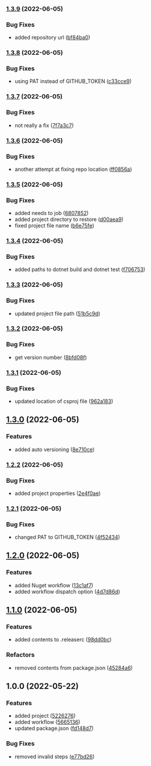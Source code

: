### [1.3.9](https://github.com/FreeGameIsAFreeGame/semantic-release-nuget-test/compare/v1.3.8...v1.3.9) (2022-06-05)


### Bug Fixes

* added repository url ([bf84ba0](https://github.com/FreeGameIsAFreeGame/semantic-release-nuget-test/commit/bf84ba0ec8566c3013f5e9813c0c49dc8fd1548b))

### [1.3.8](https://github.com/FreeGameIsAFreeGame/semantic-release-nuget-test/compare/v1.3.7...v1.3.8) (2022-06-05)


### Bug Fixes

* using PAT instead of GITHUB_TOKEN ([c33cce9](https://github.com/FreeGameIsAFreeGame/semantic-release-nuget-test/commit/c33cce96ddfadafa3436a8a0ef4ebbba80344917))

### [1.3.7](https://github.com/FreeGameIsAFreeGame/semantic-release-nuget-test/compare/v1.3.6...v1.3.7) (2022-06-05)


### Bug Fixes

* not really a fix ([7f7a3c7](https://github.com/FreeGameIsAFreeGame/semantic-release-nuget-test/commit/7f7a3c733f633f65703b5e392855a8ceb708f76b))

### [1.3.6](https://github.com/FreeGameIsAFreeGame/semantic-release-nuget-test/compare/v1.3.5...v1.3.6) (2022-06-05)


### Bug Fixes

* another attempt at fixing repo location ([ff0856a](https://github.com/FreeGameIsAFreeGame/semantic-release-nuget-test/commit/ff0856ac336b591bbb0aa50589c5f3d4d40f0ba1))

### [1.3.5](https://github.com/FreeGameIsAFreeGame/semantic-release-nuget-test/compare/v1.3.4...v1.3.5) (2022-06-05)


### Bug Fixes

* added needs to job ([6807852](https://github.com/FreeGameIsAFreeGame/semantic-release-nuget-test/commit/6807852e449dd3886d42123a5cb3e1fad56c8da1))
* added project directory to restore ([d00aea9](https://github.com/FreeGameIsAFreeGame/semantic-release-nuget-test/commit/d00aea92fd34a915601cf122efad632e0e4f2b6e))
* fixed project file name ([b6e75fe](https://github.com/FreeGameIsAFreeGame/semantic-release-nuget-test/commit/b6e75febc824622f139c2f422c31582508d8397e))

### [1.3.4](https://github.com/FreeGameIsAFreeGame/semantic-release-nuget-test/compare/v1.3.3...v1.3.4) (2022-06-05)


### Bug Fixes

* added paths to dotnet build and dotnet test ([f706753](https://github.com/FreeGameIsAFreeGame/semantic-release-nuget-test/commit/f7067533cf91ff2f335f0d15c4058ca113c21fa1))

### [1.3.3](https://github.com/FreeGameIsAFreeGame/semantic-release-nuget-test/compare/v1.3.2...v1.3.3) (2022-06-05)


### Bug Fixes

* updated project file path ([51b5c9d](https://github.com/FreeGameIsAFreeGame/semantic-release-nuget-test/commit/51b5c9d31a31dda3503b77d9a39b4a21e08b9058))

### [1.3.2](https://github.com/FreeGameIsAFreeGame/semantic-release-nuget-test/compare/v1.3.1...v1.3.2) (2022-06-05)


### Bug Fixes

* get version number ([8bfd08f](https://github.com/FreeGameIsAFreeGame/semantic-release-nuget-test/commit/8bfd08f6e9d6956f64c7face195ba52fb0afe3a0))

### [1.3.1](https://github.com/FreeGameIsAFreeGame/semantic-release-nuget-test/compare/v1.3.0...v1.3.1) (2022-06-05)


### Bug Fixes

* updated location of csproj file ([962a183](https://github.com/FreeGameIsAFreeGame/semantic-release-nuget-test/commit/962a183a1cbc1f9ab9db05f08d7cb81dd8e6ba91))

## [1.3.0](https://github.com/FreeGameIsAFreeGame/semantic-release-nuget-test/compare/v1.2.2...v1.3.0) (2022-06-05)


### Features

* added auto versioning ([8e710ce](https://github.com/FreeGameIsAFreeGame/semantic-release-nuget-test/commit/8e710ce253a84351c9076293f683b652c4a82e0d))

### [1.2.2](https://github.com/FreeGameIsAFreeGame/semantic-release-nuget-test/compare/v1.2.1...v1.2.2) (2022-06-05)


### Bug Fixes

* added project properties ([2e4f0ae](https://github.com/FreeGameIsAFreeGame/semantic-release-nuget-test/commit/2e4f0aead0347c04c0f03d96f7294711ada78a34))

### [1.2.1](https://github.com/FreeGameIsAFreeGame/semantic-release-nuget-test/compare/v1.2.0...v1.2.1) (2022-06-05)


### Bug Fixes

* changed PAT to GITHUB_TOKEN ([4f52434](https://github.com/FreeGameIsAFreeGame/semantic-release-nuget-test/commit/4f5243436d9f444fe66e1fb81d78405cab03c894))

## [1.2.0](https://github.com/FreeGameIsAFreeGame/semantic-release-nuget-test/compare/v1.1.0...v1.2.0) (2022-06-05)


### Features

* added Nuget workflow ([13c1af7](https://github.com/FreeGameIsAFreeGame/semantic-release-nuget-test/commit/13c1af7dfa2d09e265f5ec7527a99759d2250078))
* added workflow dispatch option ([4d7d86d](https://github.com/FreeGameIsAFreeGame/semantic-release-nuget-test/commit/4d7d86d69f1dfe54a2f90ffe5c925522020306bd))

## [1.1.0](https://github.com/FreeGameIsAFreeGame/semantic-release-nuget-test/compare/v1.0.0...v1.1.0) (2022-06-05)


### Features

* added contents to .releaserc ([98dd0bc](https://github.com/FreeGameIsAFreeGame/semantic-release-nuget-test/commit/98dd0bc9ddcb174f5a72c27ecd7a318636472f14))


### Refactors

* removed contents from package.json ([45284a6](https://github.com/FreeGameIsAFreeGame/semantic-release-nuget-test/commit/45284a66267f712647a310527eec99d288c5398e))

## 1.0.0 (2022-05-22)


### Features

* added project ([5226276](https://github.com/FreeGameIsAFreeGame/semantic-release-nuget-test/commit/52262767d0872664069a84a21a12664b5c3792f8))
* added workflow ([5665136](https://github.com/FreeGameIsAFreeGame/semantic-release-nuget-test/commit/5665136a0dfb10734485a71d472bf76b0204546d))
* updated package.json ([fd148d7](https://github.com/FreeGameIsAFreeGame/semantic-release-nuget-test/commit/fd148d7b9f2f959b5fdcec332219b6365eec3c04))


### Bug Fixes

* removed invalid steps ([e77bd26](https://github.com/FreeGameIsAFreeGame/semantic-release-nuget-test/commit/e77bd263da81b49c01d68018fed539a1ecdb87ce))
